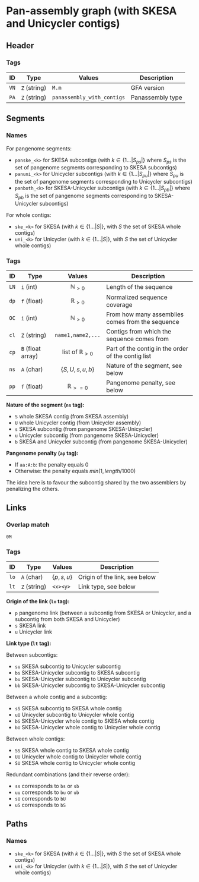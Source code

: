 # Pan-assembly graph (with SKESA and Unicycler contigs)

## Header

### Tags

| ID   | Type         | Values                     | Description      |
| ---- | ------------ | -------------------------- | ---------------- |
| `VN` | `Z` (string) | `M.m`                      | GFA version      |
| `PA` | `Z` (string) | `panassembly_with_contigs` | Panassembly type |

## Segments

### Names

For pangenome segments:

* `panske_<k>` for SKESA subcontigs (with $k \in \{1...|S_{ps}|\}$ where $S_{ps}$ is the set of pangenome segments corresponding to SKESA subcontigs)
* `panuni_<k>` for Unicycler subcontigs (with $k \in \{1...|S_{pu}|\}$ where $S_{pu}$ is the set of pangenome segments corresponding to Unicycler subcontigs)
* `panboth_<k>` for SKESA-Unicycler subcontigs (with $k \in \{1...|S_{pb}|\}$ where $S_{pb}$ is the set of pangenome segments corresponding to SKESA-Unicycler subcontigs)

For whole contigs:

* `ske_<k>` for SKESA (with $k \in \{1...|S|\}$, with $S$ the set of SKESA whole contigs)
* `uni_<k>` for Unicycler (with $k \in \{1...|S|\}$, with $S$ the set of Unicycler whole contigs)

### Tags

| ID   | Type              |          Values           | Description                                        |
| ---- | ----------------- | :-----------------------: | -------------------------------------------------- |
| `LN` | `i` (int)         |     $\mathbb{N}_{>0}$     | Length of the sequence                             |
| `dp` | `f` (float)       |     $\mathbb{R}_{>0}$     | Normalized sequence coverage                       |
| `OC` | `i` (int)         |     $\mathbb{N}_{>0}$     | From how many assemblies comes from the sequence   |
| `cl` | `Z` (string)      |     `name1,name2,...`     | Contigs from which the sequence comes from         |
| `cp` | `B` (float array) | list of $\mathbb{R}_{>0}$ | Part of the contig in the order of the contig list |
| `ns` | `A` (char)        |    $\{S, U, s, u, b\}$    | Nature of the segment, see below                   |
| `pp` | `f` (float)       |    $\mathbb{R}_{>=0}$     | Pangenome penalty, see below                       |

<!-- REFACTOR change ll by cp -->
<!-- REFACTOR always use dp, remove the use of cv -->
<!-- REFACTOR change aa by ns -->
<!-- REFACTOR change pa by pp -->

**Nature of the segment (`ns` tag):**

* `S` whole SKESA contig (from SKESA assembly)
* `U` whole Unicycler contig (from Unicycler assembly)
* `s` SKESA subcontig (from pangenome SKESA-Unicycler)
* `u` Unicycler subcontig (from pangenome SKESA-Unicycler)
* `b` SKESA and Unicycler subcontig (from pangenome SKESA-Unicycler)

**Pangenome penalty (`ap` tag):**

* If `aa:A:b`: the penalty equals $0$
* Otherwise: the penalty equals $min(1, length/1000)$

The idea here is to favour the subcontig shared by the two assemblers by penalizing the others.

## Links

### Overlap match

`0M`

### Tags

| ID   | Type         | Values        | Description                   |
| ---- | ------------ | ------------- | ----------------------------- |
| `lo` | `A` (char)   | $\{p, s, u\}$ | Origin of the link, see below |
| `lt` | `Z` (string) | `<x><y>`      | Link type, see below          |

<!-- REFACTOR change aa by lo -->

**Origin of the link (`lo` tag):**

* `p` pangenome link (between a subcontig from SKESA or Unicycler, and a subcontig from both SKESA and Unicycler)
* `s` SKESA link
* `u` Unicycler link

**Link type (`lt` tag):**

Between subcontigs:

* `su` SKESA subcontig to Unicycler subcontig
* `bs` SKESA-Unicycler subcontig to SKESA subcontig
* `bu` SKESA-Unicycler subcontig to Unicycler subcontig
* `bb` SKESA-Unicycler subcontig to SKESA-Unicycler subcontig

Between a whole contig and a subcontig:

* `sS` SKESA subcontig to SKESA whole contig
* `uU` Unicycler subcontig to Unicycler whole contig
* `bS` SKESA-Unicycler whole contig to SKESA whole contig
* `bU` SKESA-Unicycler whole contig to Unicycler whole contig

Between whole contigs:

* `SS` SKESA whole contig to SKESA whole contig
* `UU` Unicycler whole contig to Unicycler whole contig
* `SU` SKESA whole contig to Unicycler whole contig

Redundant combinations (and their reverse order):

* `ss` corresponds to `bs` or `sb`
* `uu` corresponds to `bu` or `ub`
* `sU` corresponds to `bU`
* `uS` corresponds to `bS`

## Paths

<!-- DOCU path tags -->

### Names

* `ske_<k>` for SKESA (with $k \in \{1...|S|\}$, with $S$ the set of SKESA whole contigs)
* `uni_<k>` for Unicycler (with $k \in \{1...|S|\}$, with $S$ the set of Unicycler whole contigs)

<!-- REFACTOR remove tag for paths -->